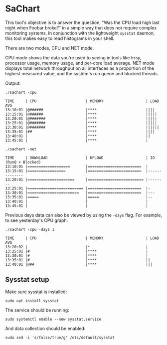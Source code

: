 # SaChart

This tool's objective is to answer the question, "Was the CPU load high last night when Foobar broke?" in a simple way that does not require complex monitoring systems. In conjunction with the lightweight `sysstat` daemon, this tool makes easy to read histograms in your shell. 

There are two modes, CPU and NET mode. 

CPU mode shows the data you're used to seeing in tools like `htop`, processor usage, memory usage, and per-core load average. NET mode displays total network throughput on all interfaces as a proportion of the highest measured value, and the system's run queue and blocked threads. 

Output: 

`./sachart -cpu`

```
TIME     | CPU                      | MEMORY                   | LOAD AVG
13:10:01 |@######                   |****                      ||||
13:15:01 |@######                   |****                      |||||
13:20:01 |@#######                  |****                      |||||
13:25:01 |@#######                  |****                      |||||
13:30:01 |@#######                  |****                      ||||||
13:35:01 |##                        |****                      ||||
13:40:01 |                          |****                      ||
13:45:01 |                          |****                      |
```

`./sachart -net`

```
TIME     | DOWNLOAD                 | UPLOAD                   | IO (RunQ + Blocked)
13:10:01 |===================       |========================  |
13:15:01 |=================         |========================  |--------------
13:20:01 |=====================     |========================= |--------
13:25:01 |========================= |========================  |-
13:30:01 |=======================   |========================  |---
13:35:01 |=====                     |=====                     |--
13:40:01 |                          |                          |
13:45:01 |                          |                          |
```

Previous days data can also be viewed by using the `-days` flag. For example, to see yesterday's CPU graph:

`./sachart -cpu -days 1`

```
TIME     | CPU                      | MEMORY                   | LOAD AVG
13:20:02 |                          |*                         |
13:25:01 |#                         |****                      |
13:30:01 |#                         |****                      |
13:35:01 |#                         |****                      ||
13:40:01 |@##                       |****                      |||
```

## Sysstat setup

Make sure sysstat is installed: 

    sudo apt install sysstat

The service should be running: 

    sudo systemctl enable --now sysstat.service

And data collection should be enabled: 

    sudo sed -i 's/false/true/g' /etc/default/sysstat

